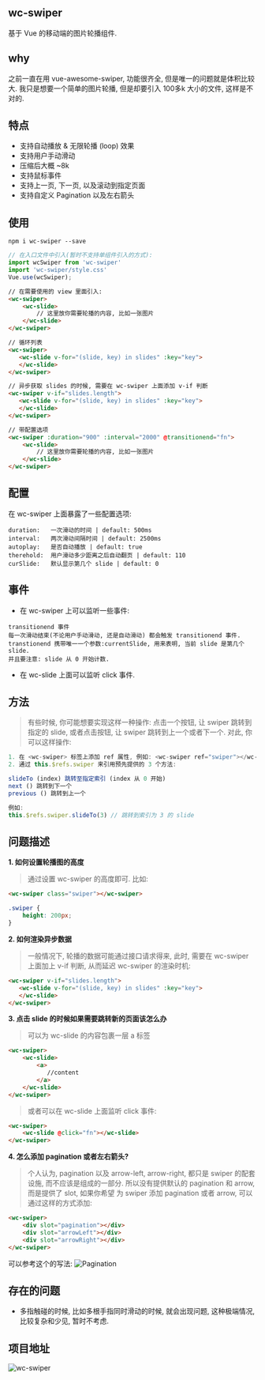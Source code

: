 ## wc-swiper
基于 Vue 的移动端的图片轮播组件.

## why
之前一直在用 vue-awesome-swiper, 功能很齐全, 但是唯一的问题就是体积比较大. 
我只是想要一个简单的图片轮播, 但是却要引入 100多k 大小的文件, 这样是不对的. 

## 特点
* 支持自动播放 & 无限轮播 (loop) 效果
* 支持用户手动滑动
* 压缩后大概 ~8k
* 支持鼠标事件
* 支持上一页, 下一页, 以及滚动到指定页面
* 支持自定义 Pagination 以及左右箭头


## 使用
```shell
npm i wc-swiper --save

```
```javascript
// 在入口文件中引入(暂时不支持单组件引入的方式):
import wcSwiper from 'wc-swiper'
import 'wc-swiper/style.css'
Vue.use(wcSwiper);

```


```html
// 在需要使用的 view 里面引入:
<wc-swiper>
	<wc-slide>
		// 这里放你需要轮播的内容, 比如一张图片
	</wc-slide>
</wc-swiper>

// 循环列表
<wc-swiper>
   <wc-slide v-for="(slide, key) in slides" :key="key">
   </wc-slide>
</wc-swiper>

// 异步获取 slides 的时候, 需要在 wc-swiper 上面添加 v-if 判断
<wc-swiper v-if="slides.length">
   <wc-slide v-for="(slide, key) in slides" :key="key">
   </wc-slide>
</wc-swiper>

// 带配置选项
<wc-swiper :duration="900" :interval="2000" @transitionend="fn">
	<wc-slide>
		// 这里放你需要轮播的内容, 比如一张图片
	</wc-slide>
</wc-swiper>


```

## 配置
在 wc-swiper 上面暴露了一些配置选项:

```shell
duration:	一次滑动的时间 | default: 500ms
interval:	两次滑动间隔时间 | default: 2500ms
autoplay:	是否自动播放 | default: true
therehold:	用户滑动多少距离之后自动翻页 | default: 110
curSlide:   默认显示第几个 slide | default: 0

```

## 事件
* 在 wc-swiper 上可以监听一些事件:
```shell
transitionend 事件
每一次滑动结束(不论用户手动滑动, 还是自动滑动) 都会触发 transitionend 事件. 
transtionend 携带唯一一个参数:currentSlide, 用来表明, 当前 slide 是第几个 slide.
并且要注意: slide 从 0 开始计数.
```
* 在 wc-slide 上面可以监听 click 事件. 

## 方法

> 有些时候, 你可能想要实现这样一种操作: 点击一个按钮, 让 swiper 跳转到指定的 slide, 或者点击按钮, 让
swiper 跳转到上一个或者下一个. 对此, 你可以这样操作:

```javascript
1. 在 <wc-swiper> 标签上添加 ref 属性, 例如: <wc-swiper ref="swiper"></wc-swiper>
2. 通过 this.$refs.swiper 来引用预先提供的 3 个方法:

slideTo (index) 跳转至指定索引 (index 从 0 开始)
next () 跳转到下一个
previous () 跳转到上一个

例如:
this.$refs.swiper.slideTo(3) // 跳转到索引为 3 的 slide

```


## 问题描述

**1. 如何设置轮播图的高度**
> 通过设置 wc-swiper 的高度即可. 比如:

```html
<wc-swiper class="swiper"></wc-swiper>
```
```css
.swiper {
	height: 200px;
}
```


**2. 如何渲染异步数据**
> 一般情况下, 轮播的数据可能通过接口请求得来, 此时, 需要在 wc-swiper 上面加上 v-if 判断, 从而延迟 wc-swiper 的渲染时机:

```html
<wc-swiper v-if="slides.length">
   <wc-slide v-for="(slide, key) in slides" :key="key">
   </wc-slide>
</wc-swiper>
```

**3. 点击 slide 的时候如果需要跳转新的页面该怎么办**
> 可以为 wc-slide 的内容包裹一层 a 标签

```html
<wc-swiper>
	<wc-slide>
		<a>
		   //content
		</a>
	</wc-slide>
</wc-swiper>
```

> 或者可以在 wc-slide 上面监听 click 事件:

```html
<wc-swiper>
	<wc-slide @click="fn"></wc-slide>
</wc-swiper>
```

**4. 怎么添加 pagination 或者左右箭头?**
> 个人认为, pagination 以及 arrow-left, arrow-right, 都只是 swiper 的配套设施, 而不应该是组成的一部分. 所以没有提供默认的 pagination 和 arrow, 而是提供了 slot, 如果你希望
为 swiper 添加 pagination 或者 arrow, 可以通过这样的方式添加: 

```html
<wc-swiper>
	<div slot="pagination"></div>
	<div slot="arrowLeft"></div>
	<div slot="arrowRight"></div>
</wc-swiper>
```

可以参考这个的写法: ![Pagination](https://github.com/helicopters/wc-swiper/blob/master/src/Pagination.vue)

## 存在的问题
* 多指触碰的时候, 比如多根手指同时滑动的时候, 就会出现问题, 这种极端情况, 比较复杂和少见, 暂时不考虑. 


## 项目地址
![wc-swiper](https://github.com/helicopters/wc-swiper)